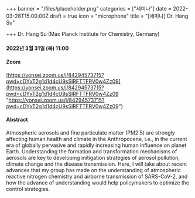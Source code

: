 +++
banner = "/files/placeholder.png"
categories = ["세미나"]
date = 2022-03-28T15:00:00Z
draft = true
icon = "microphone"
title = "[세미나] Dr. Hang Su"

+++
Dr. Hang Su (Max Planck Institute for Chemistry, Germany)

#### 2022년 3월 31일 (목) 11:00

#### Zoom

[https://yonsei.zoom.us/j/84294573715?pwd=cDYxT2g1d1d4cU9sSlRFTTFRV0w4Zz09](https://yonsei.zoom.us/j/84294573715?pwd=cDYxT2g1d1d4cU9sSlRFTTFRV0w4Zz09 "https://yonsei.zoom.us/j/84294573715?pwd=cDYxT2g1d1d4cU9sSlRFTTFRV0w4Zz09")

#### Abstract

  Atmospheric aerosols and fine particulate matter (PM2.5) are strongly affecting human health and climate in the Anthropocene, i.e., in the current era of globally pervasive and rapidly increasing human influence on planet Earth. Understanding the formation and transformation mechanisms of aerosols are key to developing mitigation strategies of aerosol pollution, climate change and the disease transmission. Here, I will take about recent advances that my group has made on the understanding of atmospheric reactive nitrogen chemistry and airborne transmission of SARS-CoV-2, and how the advance of understanding would help policymakers to optimize the control strategies.
